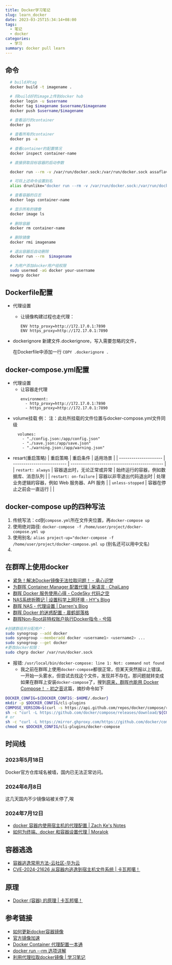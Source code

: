 ```yaml
---
title: Docker学习笔记
slug: learn_docker
date: 2023-03-25T15:34:14+08:00
tags:
  - 笔记
  - docker
categories:
  - 学习
summary: docker pull learn
---
```

## 命令
```bash
  # build并tag
  docker build -t imagename .

  # 将build好的image上传到docker hub
  docker login -u $username
  docker tag $imagename $username/$imagename
  docker push $username/$imagename

  # 查看运行的container
  docker ps
  
  # 查看所有的container
  docker ps -a
  
  # 查看container的配置情况
  docker inspect container-name

  # 直接获取目标容器的启动参数

  docker run --rm -v /var/run/docker.sock:/var/run/docker.sock assaflavie/runlike target-container-name

  # 可将上述命令设置别名
  alias drunlike="docker run --rm -v /var/run/docker.sock:/var/run/docker.sock assaflavie/runlike"

  # 查看容器的日志
  docker logs container-name

  # 显示所有的镜像
  docker image ls
  
  # 删除容器
  docker rm container-name

  # 删除镜像
  docker rmi imagename

  # 退出容器后自动删除
  docker run --rm  $imagename

  # 为用户添加docker用户组权限
  sudo usermod -aG docker your-username
  newgrp docker 
```

## Dockerfile配置
- 代理设置
  - 让镜像构建过程也走代理：
    ```
    ENV http_proxy=http://172.17.0.1:7890
    ENV https_proxy=http://172.17.0.1:7890
    ```
- dockerignore
  新建文件.dockerignore，写入需要忽略的文件，

  在Dockerfile中添加一行
  `COPY .dockerignore .`

## docker-compose.yml配置
- 代理设置
  - 让容器走代理
    ```
    environment:
      - http_proxy=http://172.17.0.1:7890
      - https_proxy=http://172.17.0.1:7890
    ```
- volume挂载
  例：
  注：此处所挂载的文件位置与docker-compose.yml文件同级
  ```
    volumes:
      - "./config.json:/app/config.json"
      - "./save.json:/app/save.json"
      - "./warning.json:/app/warning.json"
  ```
- resart(重启策略)
| 重启策略              | 重启条件                   | 适用场景                                      |
| --------------------- | -------------------------- | --------------------------------------------- |
| `restart: always`     | 容器退出时，无论正常或异常 | 始终运行的容器，例如数据库、消息队列          |
| `restart: on-failure` | 容器以非零退出代码退出时   | 处理业务逻辑的容器，例如 Web 服务器、API 服务 |
| `unless-stopped`      | 容器在停止之前会一直运行   |                                               |

## docker-compose up的四种写法
1. 传统写法：cd到`compose.yml`所在文件夹位置，再`docker-compose up`
2. 使用绝对路径: `docker-compose -f /home/user/project/docker-compose.yml up`
3. 使用别名: `alias project-up="docker-compose -f /home/user/project/docker-compose.yml up` (别名还可以用中文名)
4. 

## 在群晖上使用docker
- [紧急！解决Docker镜像无法拉取问题！ - 承心识梦](https://www.cxaim.com/591.html )
- [为群晖 Container Manager 配置代理 | 柴语言 · ChaiLang](https://blog.chai.ac.cn/posts/docker-proxy )
- [群晖 Docker 服务使用心得 - CodeSky 代码之空](https://www.codesky.me/archives/nas-docker.wind )
- [NAS系统折腾记 | 设置科学上网环境 - HY's Blog](https://blog.yanghong.dev/nas-clash-vpn/ )
- [群晖 NAS - 代理设置 | Darren's Blog](https://www.odszz.com/posts/nas-proxy/ )
- [群晖 Docker 的迷惑配置 - 晨鹤部落格](https://chenhe.me/post/synology-docker-configuration )
- [群晖Non-Root非特权账户执行Docker指令 - 兮陌](https://www.simaek.com/archives/467/ )
```bash 
#创建群组并分配用户：
sudo synogroup --add docker
sudo synogroup --memberadd docker <username1> <username2> ...
sudo synogroup --get docker
#更改docker权限：
sudo chgrp docker /var/run/docker.sock
```
- 报错: `/usr/local/bin/docker-compose: line 1: Not: command not found`
  - 我之前在群晖上使用`docker-compose`都很正常，但某天突然报以上错误。一开始一头雾水，但尝试去找这个文件，发现并不存在。那问题就转变成如果在群晖上安装`docker-compose`了，搜到[原来，群晖也能用 Docker Compose！ - 初之音](https://www.himiku.com/archives/docker-compose-for-synology-nas.html )这篇，摘抄命令如下
```bash 
DOCKER_CONFIG=${DOCKER_CONFIG:-$HOME/.docker}
mkdir -p $DOCKER_CONFIG/cli-plugins
COMPOSE_VERSION=$(curl -s https://api.github.com/repos/docker/compose/releases/latest | grep 'tag_name' | cut -d\" -f4)
sh -c "curl -L https://github.com/docker/compose/releases/download/${COMPOSE_VERSION}/docker-compose-`uname -s`-`uname -m` > $DOCKER_CONFIG/cli-plugins/docker-compose"
# or 
sh -c "curl -L https://mirror.ghproxy.com/https://github.com/docker/compose/releases/download/${COMPOSE_VERSION}/docker-compose-`uname -s`-`uname -m` > $DOCKER_CONFIG/cli-plugins/docker-compose"
chmod +x $DOCKER_CONFIG/cli-plugins/docker-compose
```

## 时间线
### 2023年5月18日
Docker官方仓库域名被墙，国内已无法正常访问。

### 2024年6月8日
这几天国内不少镜像站被关停了,唉

### 2024年7月12日 
- [docker 容器内使用宿主机的代理配置 | Zach Ke's Notes](https://kebingzao.com/2019/02/22/docker-container-proxy/ )
- [如何为终端、docker 和容器设置代理 | Moralok](https://www.moralok.com/2023/06/13/how-to-configure-proxy-for-terminal-docker-and-container/ )

## 容器逃逸
- [容器逃逸常用方法-云社区-华为云](https://bbs.huaweicloud.com/blogs/278683)
- [CVE-2024-21626 从容器内逃逸到宿主机文件系统 | 卡瓦邦噶！](https://www.kawabangga.com/posts/5785)

## 原理
- [Docker (容器) 的原理 | 卡瓦邦噶！](https://www.kawabangga.com/posts/4224)

## 参考链接
- [如何更新docker容器镜像](https://blog.minirplus.com/12138/)
- [官方镜像加速](https://help.aliyun.com/document_detail/60750.htm)
- [Docker Container 代理配置一本通](https://anthonysun256.github.io/docker-proxy-complete-solution/)
- [docker run --rm 选项详解](https://blog.csdn.net/qq_34939308/article/details/105202336)
- [利用代理拉取docker镜像 | 学习笔记](https://blog.haohtml.com/archives/31298)